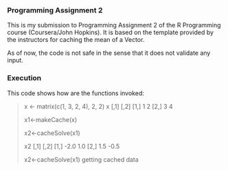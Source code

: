 ### Programming Assignment 2

This is my submission to Programming Assignment 2 of the R Programming course (Coursera/John Hopkins).
It is based on the template provided by the instructors for caching the mean of a Vector.

As of now, the code is not safe in the sense that it does not validate any input.

### Execution

This code shows how are the functions invoked:

<!-- -->

> x <- matrix(c(1, 3, 2, 4), 2, 2)
> x
        [,1] [,2]
[1,]    1    2
[2,]    3    4
> 
>x1<-makeCache(x)
>
>x2<-cacheSolve(x1)
>
>x2
    [,1] [,2]
[1,] -2.0  1.0
[2,]  1.5 -0.5
> 
>x2<-cacheSolve(x1)
getting cached data
>




